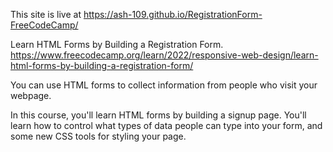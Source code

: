  This site is live at https://ash-109.github.io/RegistrationForm-FreeCodeCamp/


Learn HTML Forms by Building a Registration Form.
https://www.freecodecamp.org/learn/2022/responsive-web-design/learn-html-forms-by-building-a-registration-form/

You can use HTML forms to collect information from people who visit your webpage.

In this course, you'll learn HTML forms by building a signup page. You'll learn how to control what types of data people can type into your form, and some new CSS tools for styling your page.
